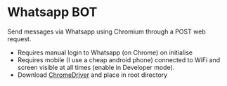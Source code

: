 # Whatsapp BOT

Send messages via Whatsapp using Chromium through a POST web request.
   * Requires manual login to Whatsapp (on Chrome) on initialise
   * Requires mobile (I use a cheap android phone) connected to WiFi and screen visible at all times (enable in Developer mode).
   * Download [ChromeDriver](https://chromedriver.chromium.org/downloads) and place in root directory